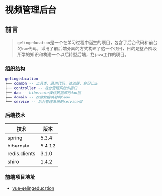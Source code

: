 # 视频管理后台

## 前言

> `gelingeducation`是一个在学习过程中诞生的项目，包含了后台代码和前台的`vue`代码，采用了前后端分离的方式构建了这一个项目，目的是整合阶段所学的知识和构建一个以后转型后端，找`java`工作的项目。

### 组织结构

``` lua
gelingeducation
├── common -- 工具类，通用代码，过滤器，身份认证
├── controller -- 后台管理系统的接口
├── dao -- hibernate操作数据库的dao层
├── domain -- 存放数据映射的bean
└── service -- 后台管理系统的service层
```

### 后端技术

| 技术          | 版本   |
| ------------- | ------ |
| spring        | 5.2.4  |
| hibernate     | 5.4.12 |
| redis.clients | 3.1.0  |
| shiro         | 1.4.2  |

### 前端项目地址

- [vue-gelingeducation](https://github.com/987625922/Vue-Gelingeducation/tree/master)